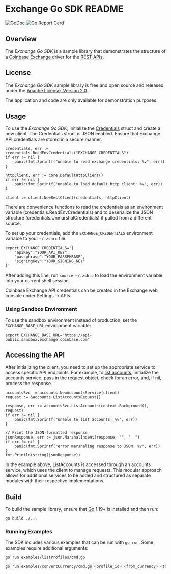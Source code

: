 # Exchange Go SDK README

[![GoDoc](https://godoc.org/github.com/coinbase-samples/exchange-sdk-go?status.svg)](https://godoc.org/github.com/coinbase-samples/exchange-sdk-go)
[![Go Report Card](https://goreportcard.com/badge/coinbase-samples/exchange-sdk-go)](https://goreportcard.com/report/coinbase-samples/exchange-sdk-go)

## Overview

The *Exchange Go SDK* is a sample library that demonstrates the structure of a [Coinbase Exchange](https://exchange.coinbase.com/) driver for
the [REST APIs](https://docs.cdp.coinbase.com/exchange/reference).

## License

The *Exchange Go SDK* sample library is free and open source and released under the [Apache License, Version 2.0](LICENSE).

The application and code are only available for demonstration purposes.

## Usage

To use the *Exchange Go SDK*, initialize the [Credentials](credentials/credentials.go) struct and create a new client. The Credentials struct is JSON
enabled. Ensure that Exchange API credentials are stored in a secure manner.

```
credentials, err := credentials.ReadEnvCredentials("EXCHANGE_CREDENTIALS")
if err != nil {
    panic(fmt.Sprintf("unable to read exchange credentials: %v", err))
}

httpClient, err := core.DefaultHttpClient()
if err != nil {
    panic(fmt.Sprintf("unable to load default http client: %v", err))
}

client := client.NewRestClient(credentials, httpClient)
```

There are convenience functions to read the credentials as an environment variable (credentials.ReadEnvCredentials) and to deserialize the JSON structure (credentials.UnmarshalCredentials) if pulled from a different source.

To set up your credentials, add the `EXCHANGE_CREDENTIALS` environment variable to your `~/.zshrc` file:

```
export EXCHANGE_CREDENTIALS='{
    "apiKey":"YOUR_API_KEY",
    "passphrase":"YOUR_PASSPHRASE",
    "signingKey":"YOUR_SIGNING_KEY"
}'
```

After adding this line, run `source ~/.zshrc` to load the environment variable into your current shell session.

Coinbase Exchange API credentials can be created in the Exchange web console under Settings -> APIs.

### Using Sandbox Environment

To use the sandbox environment instead of production, set the `EXCHANGE_BASE_URL` environment variable:

```
export EXCHANGE_BASE_URL="https://api-public.sandbox.exchange.coinbase.com"
```

## Accessing the API

After initializing the client, you need to set up the appropriate service to access specific API endpoints. For example, to [list accounts](accounts/list_accounts.go), initialize the accounts service, pass in the request object, check for an error, and, if nil, process the response.

```
accountsSvc := accounts.NewAccountsService(client)
request := &accounts.ListAccountsRequest{}

response, err := accountsSvc.ListAccounts(context.Background(), request)
if err != nil {
    panic(fmt.Sprintf("unable to list accounts: %v", err))
}

// Print the JSON-formatted response
jsonResponse, err := json.MarshalIndent(response, "", "  ")
if err != nil {
    panic(fmt.Sprintf("error marshaling response to JSON: %v", err))
}
fmt.Println(string(jsonResponse))
```

In the example above, ListAccounts is accessed through an accounts service, which uses the client to manage requests. This modular approach allows for additional services to be added and structured as separate modules with their respective implementations.


## Build

To build the sample library, ensure that [Go](https://go.dev/) 1.19+ is installed and then run:

```bash
go build ./...
```

### Running Examples

The SDK includes various examples that can be run with `go run`. Some examples require additional arguments:

```bash
go run examples/listProfiles/cmd.go
```

```bash
go run examples/convertCurrency/cmd.go <profile_id> <from_currency> <to_currency> <amount>
```
